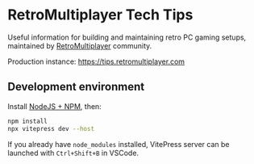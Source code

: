 # RetroMultiplayer Tech Tips

Useful information for building and maintaining retro PC gaming setups, maintained by [RetroMultiplayer](https://retromultiplayer.com) community.

Production instance: <https://tips.retromultiplayer.com>

## Development environment

Install [NodeJS + NPM](https://nodejs.org/), then:

```bash
npm install
npx vitepress dev --host
```

If you already have `node_modules` installed, VitePress server can be launched with `Ctrl+Shift+B` in VSCode.
